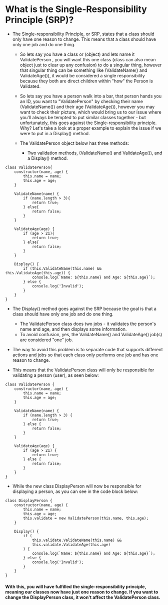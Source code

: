 # What is the Single-Responsibility Principle (SRP)?

- The Single-responsibility Principle, or SRP, states that a class should only have one reason to change. This means that a class should have only one job and do one thing.
    - So lets say you have a class or (object) and lets name it ValidatePerson , you will want this one class (class can also mean object just to clear up any confusion) to do a singular thing, however that singular thing can be something like (ValidateName() and ValidateAge()), it would be considered a single responsibility because they both are direct children within "how" the Person is Validated. 
    - So lets say you have a person walk into a bar, that person hands you an ID, you want to "ValidatePerson" by checking their name (ValidateName()) and their age (ValidateAge()), however you may want to check their picture, which would bring us to our issue where you'll always be tempted to put similar classes together - but unfortunately, this goes against the Single-responsibility principle. Why? Let's take a look at a proper example to explain the issue if we were to put in a Display() method.

    - The ValidatePerson object below has three methods:
        - Two validation methods, (ValidateName() and ValidateAge()), and a Display() method.

```JS
class ValidatePerson{
    constructor(name, age) {
        this.name = name;
        this.age = age;
    }

    ValidateName(name) {
        if (name.length > 3){
            return true;
        } else{
            return false;
        }
    }

    ValidateAge(age) {
        if (age > 21){
            return true;
        } else{
            return false;
        }
    }

    Display() {
        if (this.ValidateName(this.name) && this.ValidateAge(this.age)) {
            console.log(`Name: ${this.name} and Age: ${this.age}`);
        } else {
            console.log('Invalid');
        }
    }
}
```

- The Display() method goes against the SRP because the goal is that a class should have only one job and do one thing.
    - The ValidatePerson class does two jobs - it validates the person's name and age, and then displays some information.
    - To avoid confusion, yes, the ValidateName() and ValidateAge() job(s) are considered "one" job.

- The way to avoid this problem is to separate code that supports different actions and jobs so that each class only performs one job and has one reason to change.

- This means that the ValidatePerson class will only be responsible for validating a person (user), as seen below:

```JS
class ValidatePerson {
    constructor(name, age) {
        this.name = name;
        this.age = age;
    }

    ValidateName(name) {
        if (name.length > 3) {
            return true;
        } else {
            return false;
        }
    }

    ValidateAge(age) {
        if (age > 21) {
            return true;
        } else {
            return false;
        }
    }
}
```
- While the new class DisplayPerson will now be responsible for displaying a person, as you can see in the code block below:

```JS
class DisplayPerson {
    constructor(name, age) {
        this.name = name;
        this.age = age;
        this.validate = new ValidatePerson(this.name, this,age);
    }

    Display() {
        if (
            this.validate.ValidateName(this.name) &&
            this.validate.ValidateAge(this.age)
        ) {
            console.log(`Name: ${this.name} and Age: ${this.age}`);
        } else {
            console.log('Invalid');
        }
    }
}
```

#### With this, you will have fulfilled the single-responsibility principle, meaning our classes now have just one reason to change. If you want to change the DisplayPerson class, it won't affect the ValidatePerson class.